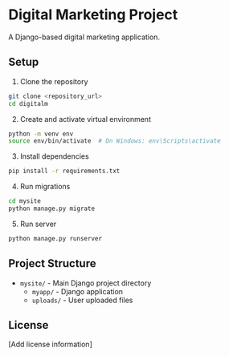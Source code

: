 # Digital Marketing Project

A Django-based digital marketing application.

## Setup

1. Clone the repository
```bash
git clone <repository_url>
cd digitalm
```

2. Create and activate virtual environment
```bash
python -m venv env
source env/bin/activate  # On Windows: env\Scripts\activate
```

3. Install dependencies
```bash
pip install -r requirements.txt
```

4. Run migrations
```bash
cd mysite
python manage.py migrate
```

5. Run server
```bash
python manage.py runserver
```

## Project Structure

- `mysite/` - Main Django project directory
  - `myapp/` - Django application
  - `uploads/` - User uploaded files

## License

[Add license information] 